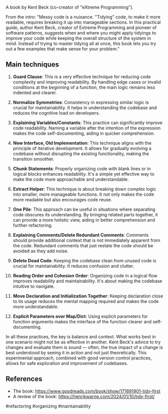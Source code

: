 A book by Kent Beck (co-creator of "eXtreme Programming").

From the intro: "Messy code is a nuisance. "Tidying" code, to make it more readable, requires breaking it up into manageable sections. In this practical guide, author Kent Beck, creator of Extreme Programming and pioneer of software patterns, suggests when and where you might apply tidyings to improve your code while keeping the overall structure of the system in mind. Instead of trying to master tidying all at once, this book lets you try out a few examples that make sense for your problem."

## Main techniques

1. **Guard Clause**: This is a very effective technique for reducing code complexity and improving readability. By handling edge cases or invalid conditions at the beginning of a function, the main logic remains less indented and clearer.

2. **Normalize Symmetries**: Consistency in expressing similar logic is crucial for maintainability. It helps in understanding the codebase and reduces the cognitive load on developers.

3. **Explaining Variables/Constants**: This practice can significantly improve code readability. Naming a variable after the intention of the expression makes the code self-documenting, aiding in quicker comprehension.

4. **New Interface, Old Implementation**: This technique aligns with the principle of iterative development. It allows for gradually evolving a codebase without disrupting the existing functionality, making the transition smoother.

5. **Chunk Statements**: Properly organizing code with blank lines or in logical blocks enhances readability. It's a simple yet effective way to make the code more approachable and understandable.

6. **Extract Helper**: This technique is about breaking down complex logic into smaller, more manageable functions. It not only makes the code more readable but also encourages code reuse.

7. **One Pile**: This approach can be useful in situations where separating code obscures its understanding. By bringing related parts together, it can provide a more holistic view, aiding in better comprehension and further refactoring.

8. **Explaining Comments/Delete Redundant Comments**: Comments should provide additional context that is not immediately apparent from the code. Redundant comments that just restate the code should be avoided as they add noise.

9. **Delete Dead Code**: Keeping the codebase clean from unused code is crucial for maintainability. It reduces confusion and clutter.

10. **Reading Order and Cohesion Order**: Organizing code in a logical flow improves readability and maintainability. It's about making the codebase intuitive to navigate.

11. **Move Declaration and Initialization Together**: Keeping declaration close to its usage reduces the mental mapping required and makes the code more understandable.

12. **Explicit Parameters over Map/Dict**: Using explicit parameters for function arguments makes the interface of the function clearer and self-documenting.

In all these practices, the key is balance and context. What works best in one scenario might not be as effective in another. Kent Beck's advice to try changes and evaluate them is sound — often, the true impact of a change is best understood by seeing it in action and not just theoretically. This experimental approach, combined with good version control practices, allows for safe exploration and improvement of codebases.

## References

- The book: https://www.goodreads.com/book/show/171691901-tidy-first
- A review of the book: https://henrikwarne.com/2024/01/10/tidy-first/

<!-- Keywords -->
#refactoring #organizing #maintainability
<!-- /Keywords -->
